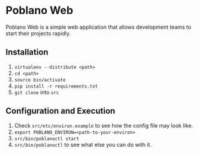 Poblano Web
===========
Poblano Web is a simple web application that allows development teams to start
their projects rapidly.

Installation
------------
1. `virtualenv --distribute <path>`
2. `cd <path>`
3. `source bin/activate`
4. `pip install -r requirements.txt`
5. `git clone` into `src`

Configuration and Execution
---------------------------
1. Check `src/etc/environ.example` to see how the config file may look like.
2. `export POBLANO_ENVIRON=<path-to-your-environ>`
2. `src/bin/poblanoctl start`
3. `src/bin/poblanoctl` to see what else you can do with it.
